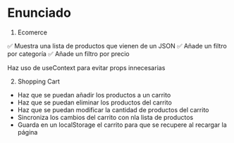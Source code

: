 # Enunciado

1. Ecomerce

✅ Muestra una lista de productos que vienen de un JSON
✅ Añade un filtro por categoría
✅ Añade un filtro por precio

Haz uso de useContext para evitar props innecesarias

2. Shopping Cart

- Haz que se puedan añadir los productos a un carrito
- Haz que se puedan eliminar los productos del carrito
- Haz que se puedan modificar la cantidad de productos del carrito
- Sincroniza los cambios del carrito con nla lista de productos
- Guarda en un localStorage el carrito para que se recupere al recargar la página